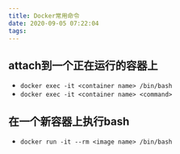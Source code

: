 ```yaml
---
title: Docker常用命令
date: 2020-09-05 07:22:04
tags:
---
```


## attach到一个正在运行的容器上
<!--more-->
- `docker exec -it <container name> /bin/bash`
- `docker exec -it <container name> <command>`

## 在一个新容器上执行bash

- `docker run -it --rm <image name> /bin/bash`
